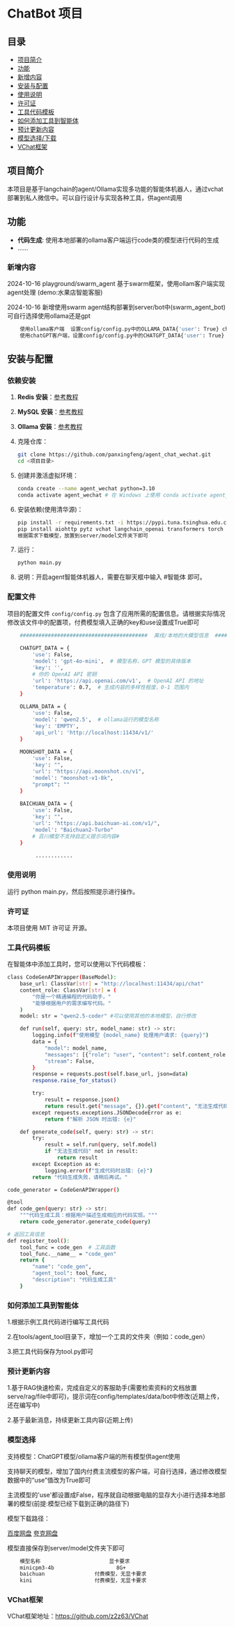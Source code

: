# ChatBot 项目


## 目录

- [项目简介](#项目简介)
- [功能](#功能)
- [新增内容](#新增内容)
- [安装与配置](#安装与配置)
- [使用说明](#使用说明)
- [许可证](#许可证)
- [工具代码模板](#工具代码模板)
- [如何添加工具到智能体](#如何添加工具到智能体)
- [预计更新内容](#预计更新内容)
- [模型选择/下载](#模型选择/下载)
- [VChat框架](#VChat框架)

## 项目简介

本项目是基于langchain的agent/Ollama实现多功能的智能体机器人，通过vchat部署到私人微信中。可以自行设计与实现各种工具，供agent调用

## 功能

- **代码生成**: 使用本地部署的ollama客户端运行code类的模型进行代码的生成
- ......

### 新增内容
2024-10-16 playground/swarm_agent 基于swarm框架，使用ollam客户端实现agent处理 (demo:水果店智能客服)

2024-10-16 新增使用swarm agent结构部署到server/bot中(swarm_agent_bot) 可自行选择使用ollama还是gpt
```bash
    使用ollama客户端  设置config/config.py中的OLLAMA_DATA{'user': True} chat/agent都是使用的ollama
    使用chatGPT客户端，设置config/config.py中的CHATGPT_DATA{'user': True} chat/agent都是使用的GPT
```

## 安装与配置

### 依赖安装

1. **Redis 安装**：[参考教程](https://blog.csdn.net/weixin_43883917/article/details/114632709)  
2. **MySQL 安装**：[参考教程](https://blog.csdn.net/weixin_41330897/article/details/142899070)
3. **Ollama 安装**：[参考教程](https://blog.csdn.net/qq_40999403/article/details/139320266)

4. 克隆仓库：
    ```bash
    git clone https://github.com/panxingfeng/agent_chat_wechat.git
    cd <项目目录>
    ```

5. 创建并激活虚拟环境：
    ```bash
    conda create --name agent_wechat python=3.10
    conda activate agent_wechat # 在 Windows 上使用 conda activate agent_wechat
    ```

6. 安装依赖(使用清华源)：
    ```bash
    pip install -r requirements.txt -i https://pypi.tuna.tsinghua.edu.cn/simple/
    pip install aiohttp pytz vchat langchain_openai transformers torch
    根据需求下载模型，放置到server/model文件夹下即可
    ```

7. 运行：
    ```bash
    python main.py
    ```
8. 说明：开启agent智能体机器人，需要在聊天框中输入  #智能体  即可。
### 配置文件

项目的配置文件 `config/config.py` 包含了应用所需的配置信息。请根据实际情况修改该文件中的配置项，付费模型填入正确的key和use设置成True即可
```bash
    #########################################  离线/本地的大模型信息  #########################################
    
    CHATGPT_DATA = {
        'use': False,
        'model': 'gpt-4o-mini',  # 模型名称，GPT 模型的具体版本
        'key': '',
        # 你的 OpenAI API 密钥
        'url': 'https://api.openai.com/v1',  # OpenAI API 的地址
        'temperature': 0.7,  # 生成内容的多样性程度，0-1 范围内
    }
    
    OLLAMA_DATA = {
        'use': False,  
        'model': 'qwen2.5',  # ollama运行的模型名称
        'key': 'EMPTY',
        'api_url': 'http://localhost:11434/v1/'
    }
    
    MOONSHOT_DATA = {
        'use': False,
        'key': "",
        'url': "https://api.moonshot.cn/v1",
        'model': "moonshot-v1-8k",
        "prompt": ""
    }
    
    BAICHUAN_DATA = {
        'use': False,
        'key': "",
        'url': "https://api.baichuan-ai.com/v1/",
        'model': "Baichuan2-Turbo"
        # 百川模型不支持自定义提示词内容#
    }
    
         ............
```

### 使用说明
运行 python main.py，然后按照提示进行操作。

### 许可证
本项目使用 MIT 许可证 开源。

### 工具代码模板
在智能体中添加工具时，您可以使用以下代码模板：
```bash
class CodeGenAPIWrapper(BaseModel):
    base_url: ClassVar[str] = "http://localhost:11434/api/chat"
    content_role: ClassVar[str] = (
        "你是一个精通编程的代码助手，"
        "能够根据用户的需求编写代码。"
    )
    model: str = "qwen2.5-coder" #可以使用其他的本地模型，自行修改

    def run(self, query: str, model_name: str) -> str:
        logging.info(f"使用模型 {model_name} 处理用户请求: {query}")
        data = {
            "model": model_name,
            "messages": [{"role": "user", "content": self.content_role + query}],
            "stream": False,
        }
        response = requests.post(self.base_url, json=data)
        response.raise_for_status()

        try:
            result = response.json()
            return result.get("message", {}).get("content", "无法生成代码，请检查输入。")
        except requests.exceptions.JSONDecodeError as e:
            return f"解析 JSON 时出错: {e}"

    def generate_code(self, query: str) -> str:
        try:
            result = self.run(query, self.model)
            if "无法生成代码" not in result:
                return result
        except Exception as e:
            logging.error(f"生成代码时出错: {e}")
        return "代码生成失败，请稍后再试。"

code_generator = CodeGenAPIWrapper()

@tool
def code_gen(query: str) -> str:
    """代码生成工具：根据用户描述生成相应的代码实现。"""
    return code_generator.generate_code(query)

# 返回工具信息
def register_tool():
    tool_func = code_gen  # 工具函数
    tool_func.__name__ = "code_gen"
    return {
        "name": "code_gen",
        "agent_tool": tool_func,
        "description": "代码生成工具"
    }


   ```

### 如何添加工具到智能体
1.根据示例工具代码进行编写工具代码

2.在tools/agent_tool目录下，增加一个工具的文件夹（例如：code_gen）

3.把工具代码保存为tool.py即可


### 预计更新内容

1.基于RAG快速检索，完成自定义的客服助手(需要检索资料的文档放置serve/rag/file中即可)，提示词在config/templates/data/bot中修改(近期上传，还在编写中)

2.基于最新消息，持续更新工具内容(近期上传)

### 模型选择
支持模型：ChatGPT模型/ollama客户端的所有模型供agent使用

支持聊天的模型，增加了国内付费主流模型的客户端，可自行选择，通过修改模型数据中的“use”值改为True即可

主流模型的'use'都设置成False，程序就自动根据电脑的显存大小进行选择本地部署的模型(前提:模型已经下载到正确的路径下)

模型下载路径：

[百度网盘](https://pan.baidu.com/s/17FQNqBAoi_kTVjR1eKg8eQ?pwd=ir5q) [夸克网盘](https://pan.quark.cn/s/ef569e03eb15)

模型直接保存到server/model文件夹下即可

```bash
    模型名称                      显卡要求
    minicpm3-4b                    8G+
    baichuan                付费模型，无显卡要求
    kini                    付费模型，无显卡要求
```

### VChat框架
VChat框架地址：https://github.com/z2z63/VChat
